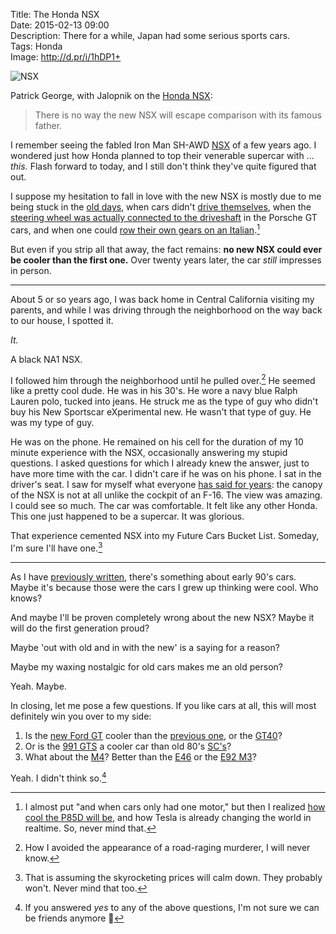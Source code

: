 Title: The Honda NSX  
Date: 2015-02-13 09:00  
Description: There for a while, Japan had some serious sports cars.  
Tags: Honda  
Image: http://d.pr/i/1hDP1+  

![NSX][1]

Patrick George, with Jalopnik on the [Honda NSX][2]:

> There is no way the new NSX will escape comparison with its famous father.

I remember seeing the fabled Iron Man SH-AWD [NSX][3] of a few years ago. I wondered just how Honda planned to top their venerable supercar with ... *this.* Flash forward to today, and I still don't think they've quite figured that out. 

I suppose my hesitation to fall in love with the new NSX is mostly due to me being stuck in the [old days][4], when cars didn't [drive themselves][5], when the [steering wheel was actually connected to the driveshaft][6] in the Porsche GT cars, and when one could [row their own gears on an Italian][7].[^1]

But even if you strip all that away, the fact remains: **no new NSX could ever be cooler than the first one.** Over twenty years later, the car *still* impresses in person. 

***

About 5 or so years ago, I was back home in Central California visiting my parents, and while I was driving through the neighborhood on the way back to our house, I spotted it.

*It.*

A black NA1 NSX.

I followed him through the neighborhood until he pulled over.[^2] He seemed like a pretty cool dude. He was in his 30's. He wore a navy blue Ralph Lauren polo, tucked into jeans. He struck me as the type of guy who didn't buy his New Sportscar eXperimental new. He wasn't that type of guy. He was my type of guy.

He was on the phone. He remained on his cell for the duration of my 10 minute experience with the NSX, occasionally answering my stupid questions. I asked questions for which I already knew the answer, just to have more time with the car. I didn't care if he was on his phone. I sat in the driver's seat. I saw for myself what everyone [has said for years][8]: the canopy of the NSX is not at all unlike the cockpit of an F-16. The view was amazing. I could see so much. The car was comfortable. It felt like any other Honda. This one just happened to be a supercar. It was glorious. 

That experience cemented NSX into my Future Cars Bucket List. Someday, I'm sure I'll have one.[^3]

***

As I have [previously written][9], there's something about early 90's cars. Maybe it's because those were the cars I grew up thinking were cool. Who knows?

And maybe I'll be proven completely wrong about the new NSX? Maybe it will do the first generation proud? 

Maybe 'out with old and in with the new' is a saying for a reason?

Maybe my waxing nostalgic for old cars makes me an old person?

Yeah. Maybe. 

In closing, let me pose a few questions. If you like cars at all, this will most definitely win you over to my side:

1. Is the [new Ford GT][10] cooler than the [previous one][11], or the [GT40][12]? 
2. Or is the [991 GTS][13] a cooler car than old 80's [SC's][14]? 
3. What about the [M4][15]? Better than the [E46][16] or the [E92 M3][17]? 

Yeah. I didn't think so.[^4]

[^1]: I almost put "and when cars only had one motor," but then I realized [how cool the P85D will be][a], and how Tesla is already changing the world in realtime. So, never mind that.
[^2]: How I avoided the appearance of a road-raging murderer, I will never know.
[^3]: That is assuming the skyrocketing prices will calm down. They probably won't. Never mind that too.
[^4]: If you answered *yes* to any of the above questions, I'm not sure we can be friends anymore 🚗

[a]: http://www.teslamotors.com/blog/dual-motor-model-s-and-autopilot "Tesla: Model S autopilot?"

[1]: http://d.pr/i/1hDP1+ "NSX"
[2]: http://jalopnik.com/driving-a-supercharged-zanardi-edition-acura-nsx-was-a-1684602295 "Jalopnik drives a Zanardi NSX"
[3]: http://ironman.wikia.com/wiki/Acura_NSX "The new NSX as seen in Iron Man"
[4]: https://www.youtube.com/watch?v=BJ3vTFHDa_4 "Top Gear - Honda NSX"
[5]: http://blogs.wsj.com/digits/2015/02/02/uber-chases-google-in-self-driving-cars/ "WSJ on Google and self-driving cars"
[6]: http://www.total911.com/opinion-in-defence-of-the-porsche-991s-electric-power-steering/ "Total 911 defending the 991's electric power steering"
[7]: https://en.wikipedia.org/wiki/Ferrari_458 "Wikipedia: Ferrari 458"
[8]: https://www.youtube.com/watch?v=uebXYuTYrPE "Acura NSX (Generation 1) Review - Everyday Driver"
[9]: /2015/1/12/we-love-cars "My post about the cars I love"
[10]: http://jalopnik.com/ford-gt-this-is-it-1678893649 "The new Ford GT"
[11]: http://www.caranddriver.com/reviews/2005-ford-gt-road-test-review "Car and Driver reviews the 2005 Ford GT"
[12]: https://www.youtube.com/watch?v=c3Wbgl_ZP_A "1966 Ford GT40 - CCC Drive-Thru"
[13]: https://www.youtube.com/watch?v=Atyd84SGnBM "Porsche 991 911 Carrera GTS: This Is The 911 You're Looking For - XCAR"
[14]: https://www.youtube.com/watch?v=w7qVyKKE0UM "1981 Porsche 911 SC | Ride Along"
[15]: https://www.youtube.com/watch?v=e7LgNeodoDo "2015 BMW M4 Coupe (manual) MATT FARAH"
[16]: https://www.youtube.com/watch?v=bLCa67RngWs "BMW M3 Review (E46) - M3s Pt.1"
[17]: https://www.youtube.com/watch?v=dFva5Z8hio8 "2011 BMW M3 Competition Package Review"